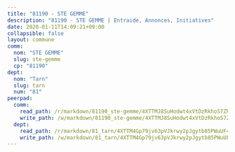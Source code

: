 ```yaml
---
title: "81190 - STE GEMME"
description: "81190 - STE GEMME | Entraide, Annonces, Initiatives"
date: 2020-01-11T14:09:21+09:00
collapsible: false
layout: commune
comm:
  nom: "STE GEMME"
  slug: ste-gemme
  cp: "81190"
dept:
  nom: "Tarn"
  slug: tarn
  num: "81"
peerpad:
  comm:
    read_path: /r/markdown/81190_ste-gemme/4XTTMJ8SuHodwt4xVtDzRkhoS7ZhndgUKb9VqWoey8RR8rJXd
    write_path: /w/markdown/81190_ste-gemme/4XTTMJ8SuHodwt4xVtDzRkhoS7ZhndgUKb9VqWoey8RR8rJXd-K3TgTpES6v5Ua79ELrUL3n58Stnkmeb78ufykoUF1eCkFM5N19qnLvQXJKuLA7k92Ew7UdKvcqR1oZ7p1NYnhrFYoqc1ow1FLAWk4QsfEUG1uoZwRPEBrZKEmL6ahdhdcabt17kf
  dept:
    read_path: /r/markdown/81_tarn/4XTTM4Gp79jv63pVJkrwy2pJgytb85PWuUF46qZV3RNcf9bTY
    write_path: /w/markdown/81_tarn/4XTTM4Gp79jv63pVJkrwy2pJgytb85PWuUF46qZV3RNcf9bTY-K3TgUQULAfYZTaNEYQn663imu6tLJ5XUSYV3bG6y2QwZHe2hiw5KiHgnyL8wpzhjjRKSLQVjHCuMHvPTtVgD4tm7BFQTVwqLNiZgb8d93Riu34VNq5t6eFocUS5Ezct8i9MJtUHQ
---
```


